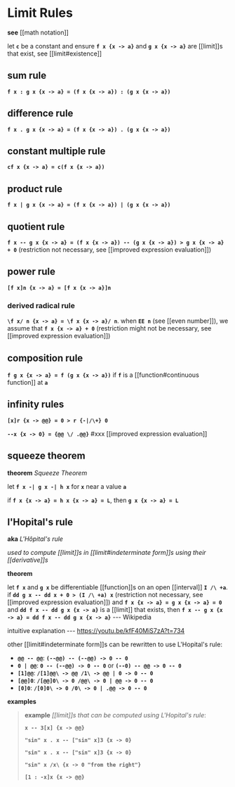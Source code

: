 # Limit Rules

**see** [[math notation]]

let **`c`** be a constant and ensure **`f x {x -> a}`** and **`g x {x -> a}`** are [[limit]]s that exist, see [[limit#existence]]

## sum rule

**`f x : g x {x -> a} = (f x {x -> a}) : (g x {x -> a})`**

## difference rule

**`f x . g x {x -> a} = (f x {x -> a}) . (g x {x -> a})`**

## constant multiple rule

**`cf x {x -> a} = c(f x {x -> a})`**

## product rule

**`f x | g x {x -> a} = (f x {x -> a}) | (g x {x -> a})`**

## quotient rule

**`f x -- g x {x -> a} = (f x {x -> a}) -- (g x {x -> a}) > g x {x -> a} + 0`** (restriction not necessary, see [[improved expression evaluation]])

## power rule

**`[f x]n {x -> a} = [f x {x -> a}]n`**

### derived radical rule

**`\f x/ n {x -> a} = \f x {x -> a}/ n`**. when **`EE n`** (see [[even number]]), we assume that **`f x {x -> a} + 0`** (restriction might not be necessary, see [[improved expression evaluation]])

## composition rule

**`f g x {x -> a} = f (g x {x -> a})`** if **`f`** is a [[function#continuous function]] at **`a`**

## infinity rules

**`[x]r {x -> @@} = 0 > r {-|/\+} 0`**

**`--x {x -> 0} = {@@ \/ .@@}`** #xxx [[improved expression evaluation]]

## squeeze theorem

**theorem** _Squeeze Theorem_

let **`f x -| g x -| h x`** for **`x`** near a value **`a`**

if **`f x {x -> a} = h x {x -> a} = L`**, then **`g x {x -> a} = L`**

## l'Hopital's rule

**aka** _L'Hôpital's rule_

_used to compute [[limit]]s in [[limit#indeterminate form]]s using their [[derivative]]s_

**theorem**

let **`f x`** and **`g x`** be differentiable [[function]]s on an open [[interval]] **`I /\ +a`**. if **`dd g x -- dd x + 0 > (I /\ +a) x`** (restriction not necessary, see [[improved expression evaluation]]) and **`f x {x -> a} = g x {x -> a} = 0`** and **`dd f x -- dd g x {x -> a}`** is a [[limit]] that exists, then **`f x -- g x {x -> a} = dd f x -- dd g x {x -> a}`** --- Wikipedia

intuitive explanation --- <https://youtu.be/kfF40MiS7zA?t=734>

other [[limit#indeterminate form]]s can be rewritten to use L'Hopital's rule:

- **`@@ -- @@`**: **`(--@@) -- (--@@) -> 0 -- 0`**
- **`0 | @@`**: **`0 -- (--@@) -> 0 -- 0`** or **`(--0) -- @@ -> 0 -- 0`**
- **`[1]@@`**: **`/[1]@@\ -> @@ /1\ -> @@ | 0 -> 0 -- 0`**
- **`[@@]0`**: **`/[@@]0\ -> 0 /@@\ -> 0 | @@ -> 0 -- 0`**
- **`[0]0`**: **`/[0]0\ -> 0 /0\ -> 0 | .@@ -> 0 -- 0`**

**examples**

> **example** _[[limit]]s that can be computed using L'Hopital's rule_:
>
> **`x -- 3[x] {x -> @@}`**
>
> **`"sin" x . x -- ["sin" x]3 {x -> 0}`**
>
> **`"sin" x . x -- ["sin" x]3 {x -> 0}`**
>
> **`"sin" x /x\ {x -> 0 "from the right"}`**
>
> **`[1 : -x]x {x -> @@}`**
